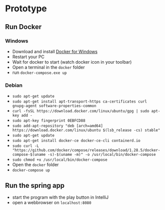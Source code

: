 # Prototype

## Run Docker

### Windows

- Download and install [Docker for Windows](https://hub.docker.com/editions/community/docker-ce-desktop-windows/)
- Restart your PC
- Wait for docker to start (watch docker icon in your toolbar)
- Open a terminal in the `docker` folder
- run `docker-compose.exe up`

### Debian

- `sudo apt-get update`
- `sudo apt-get install apt-transport-https ca-certificates curl gnupg-agent software-properties-common`
- `curl -fsSL https://download.docker.com/linux/ubuntu/gpg | sudo apt-key add -`
- `sudo apt-key fingerprint 0EBFCD88`
- `sudo add-apt-repository "deb [arch=amd64] https://download.docker.com/linux/ubuntu $(lsb_release -cs) stable"`
- `sudo apt-get update`
- `sudo apt-get install docker-ce docker-ce-cli containerd.io`
- `sudo curl -L "https://github.com/docker/compose/releases/download/1.28.5/docker-compose-$(uname -s)-$(uname -m)" -o /usr/local/bin/docker-compose`
- `sudo chmod +x /usr/local/bin/docker-compose`
- Open the `docker` folder
- `docker-compose up`

## Run the spring app

- start the program with the play button in IntelliJ
- open a webbrowser on `localhost:8080`
